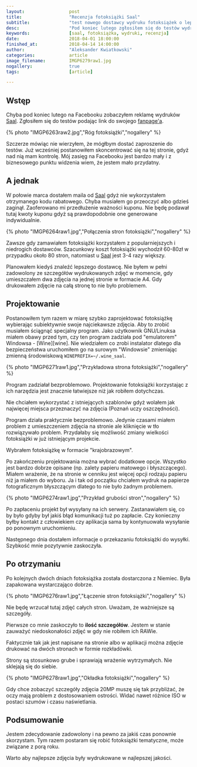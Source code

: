 ```yaml
---
layout:                 post
title:                  "Recenzja fotoksiążki Saal"
subtitle:               "test nowego dostawcy wydruku fotoksiążek o lepszej jakości"
desc:                   "Pod koniec lutego zgłosiłem się do testów wydruku fotoksiążki Saal. Tutaj przedstawię moją opinię z całego procesu (projektowania) oraz z samej książki."
keywords:               [saal, fotoksiążka, wydruki, recenzja]
date:                   2018-04-01 18:00:00
finished_at:            2018-04-14 14:00:00
author:                 "Aleksander Kwiatkowski"
categories:             article
image_filename:         IMGP6279raw1.jpg
nogallery:              true
tags:                   [article]

---
```


[saal]: http://www.saal-digital.pl/
[fanpage]: https://www.facebook.com/AKwiatkowskiPhotosVideosTrips/

## Wstęp

Chyba pod koniec lutego na Facebooku zobaczyłem reklamę wydruków [Saal][saal].
Zgłosiłem się do testów podając link do swojego [fanpage'a][fanpage].

{% photo "IMGP6263raw2.jpg","Róg fotoksiążki","nogallery" %}

Szczerze mówiąc nie
wierzyłem, że mógłbym dostać zaproszenie do testów. Już wcześniej postanowiłem
skoncentrować się na tej stronie, gdyż nad nią mam kontrolę.
Mój zasięg na Facebooku jest bardzo mały i z biznesowego punktu widzenia wiem,
że jestem mało przydatny.

## A jednak

W połowie marca dostałem maila od [Saal][saal] gdyż nie wykorzystałem
otrzymanego kodu rabatowego. Chyba musiałem go przeoczyć
albo gdzieś zaginął. Zaoferowano mi
przedłużenie ważności kuponu. Nie będę podawał tutaj kwoty kuponu gdyż
są prawdopodobnie one generowane indywidualnie.

{% photo "IMGP6264raw1.jpg","Połączenia stron fotoksiążki","nogallery" %}

Zawsze gdy zamawiałem fotoksiążki korzystałem z popularniejszych
i niedrogich dostawców.
Szacunkowy koszt fotoksiążki wychodził 60-80zł w przypadku około 80 stron,
natomiast u [Saal][saal] jest 3-4 razy większy.

Planowałem kiedyś znaleźć lepszego dostawcę. Nie byłem w pełni zadowolony ze
szczegółów wydrukowanych zdjęć w momencie, gdy umieszczałem dwa zdjęcia na
jednej stronie w formacie A4. Gdy drukowałem zdjęcie na całą stronę to nie było problemem.

## Projektowanie

Postanowiłem tym razem w miarę szybko zaprojektować fotoksiążkę wybierając subiektywnie
swoje najciekawsze zdjęcia.
Aby to zrobić musiałem ściągnąć specjalny program.
Jako użytkownik GNU/Linuksa miałem obawy przed tym, czy ten program zadziała pod
"emulatorem" Windowsa - [Wine][wine]. Nie wiedziałem co zrobi instalator dlatego dla
bezpieczeństwa uruchomiłem go na surowym "Windowsie" zmieniając zmienną środowiskową
`WINEPREFIX=~/.wine_saal`.

{% photo "IMGP6271raw1.jpg","Przykładowa strona fotoksiążki","nogallery" %}

Program zadziałał bezproblemowo. Projektowanie fotoksiążki
korzystając z ich narzędzia jest
znacznie łatwiejsze niż jak robiłem dotychczas.

Nie chciałem
wykorzystać z istniejących szablonów gdyż wolałem jak najwięcej miejsca przeznaczyć na zdjęcia
(Poznań uczy oszczędności).

Program działa praktycznie bezproblemowo.
Jedynie czasami miałem problem z umieszczeniem zdjęcia
na stronie ale kliknięcie w tło rozwiązywało problem. Przydałaby się możliwość zmiany
wielkości fotoksiążki w już istniejącym projekcie.

Wybrałem fotoksiążkę w formacie "krajobrazowym".

Po zakończeniu projektowania można wybrać dodatkowe opcje. Wszystko jest bardzo dobrze
opisane (np. zalety papieru matowego i błyszczącego).
Miałem wrażenie, że na stronie w cenniku jest
więcej opcji rodzaju papieru niż ja miałem do wyboru.
Ja i tak od początku chciałem wydruk na papierze fotograficznym
błyszczącym dlatego to nie było żadnym problemem.

{% photo "IMGP6274raw1.jpg","Przykład grubości stron","nogallery" %}

Po zapłaceniu projekt był wysyłany na ich serwery. Zastanawiałem się, co by było gdyby
był jakiś błąd komunikacji tuż po zapłacie. Czy konieczny byłby kontakt z człowiekiem
czy aplikacja sama by kontynuowała wysyłanie po ponownym uruchomieniu.

Następnego dnia dostałem informacje o przekazaniu fotoksiążki do wysyłki.
Szybkość mnie pozytywnie zaskoczyła.

## Po otrzymaniu

Po kolejnych dwóch dniach fotoksiążka została dostarczona z Niemiec. Była zapakowana
wystarczająco dobrze.

{% photo "IMGP6276raw1.jpg","Łączenie stron fotoksiążki","nogallery" %}

Nie będę wrzucał tutaj zdjęć całych stron. Uważam, że ważniejsze są szczegóły.

Pierwsze co mnie zaskoczyło to **ilość szczegółów**. Jestem w stanie zauważyć
niedoskonałości zdjęć w gdy nie robiłem ich RAWie.

Faktycznie tak jak jest napisane na stronie albo w aplikacji można zdjęcie drukować
na dwóch stronach w formie rozkładówki.

Strony są stosunkowo grube i sprawiają wrażenie wytrzymałych.
Nie sklejają się do siebie.

{% photo "IMGP6278raw1.jpg","Okładka fotoksiążki","nogallery" %}

Gdy chce zobaczyć szczegóły zdjęcia 20MP muszę się tak przybliżać,
że oczy mają problem z dostosowaniem ostrości. Widać nawet różnice ISO w postaci
szumów i czasu naświetlania.

## Podsumowanie

Jestem zdecydowanie zadowolony i na pewno za jakiś czas ponownie skorzystam.
Tym razem postaram się robić fotoksiążki tematyczne, może związane z porą roku.

Warto aby najlepsze zdjęcia były wydrukowane w najlepszej jakości.
